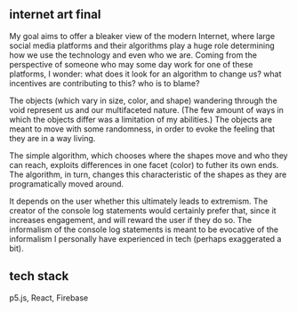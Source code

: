 ## internet art final

My goal aims to offer a bleaker view of the modern Internet, where large social media platforms and their algorithms play a huge role determining how we use the technology and even who we are. Coming from the perspective of someone who may some day work for one of these platforms, I wonder: what does it look for an algorithm to change us? what incentives are contributing to this? who is to blame?

The objects (which vary in size, color, and shape) wandering through the void represent us and our multifaceted nature. (The few amount of ways in which the objects  differ was a limitation of my abilities.) The objects are meant to move with some randomness, in order to evoke the feeling that they are in a way living.

The simple algorithm, which chooses where the shapes move and who they can reach, exploits differences in one facet (color) to futher its own ends. The algorithm, in turn, changes this characteristic of the shapes as they are programatically moved around.

It depends on the user whether this ultimately leads to extremism. The creator of the console log statements would certainly prefer that, since it increases engagement, and will reward the user if they do so. The informalism of the console log statements is meant to be evocative of the informalism I personally have experienced in tech (perhaps exaggerated a bit).

## tech stack
p5.js, React, Firebase

